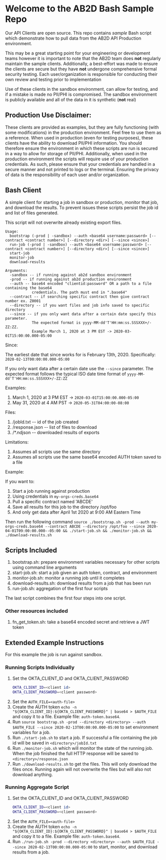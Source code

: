 
# Welcome to the AB2D Bash Sample Repo 

Our API Clients are open source. This repo contains *sample* Bash script which demonstrate how to pull data from the AB2D API Production environment.

This may be a great starting point for your engineering or development teams however it is important to note that the AB2D team does **not** regularly maintain the sample clients. Additionally, a best-effort was made to ensure the clients are secure but they have **not** undergone comprehensive formal security testing. Each user/organization is responsible for conducting their own review and testing prior to implementation

Use of these clients in the sandbox environment, can allow for testing, and if a mistake is made no PII/PHI is compromised. The sandbox environment is publicly available and all of the data in it is synthetic (**not** real)

## Production Use Disclaimer:

These clients are provided as examples, but they are fully functioning (with some modifications) in the production environment. Feel free to use them as a reference. When used in production (even for testing purposes), these clients have the ability to download PII/PHI information. You should therefore ensure the environment in which these scripts are run is secured in a way to allow for storage of PII/PHI. Additionally, when used in the production environment the scripts will require use of your production credentials. As such, please ensure that your credentials are handled in a secure manner and not printed to logs or the terminal. Ensuring the privacy of data is the responsibility of each user and/or organization.



## Bash Client

A simple client for starting a job in sandbox or production, monitor that job,
and download the results. To prevent issues these scripts persist the job
id and list of files generated.

This script will not overwrite already existing export files.

```
Usage: 
  bootstrap (-prod | -sandbox) --auth <base64 username:password> [--contract <contract number>] [--directory <dir>] [--since <since>]
  run-job (-prod | -sandbox) --auth <base64 username:password> [--contract <contract number>] [--directory <dir>] [--since <since>]
  start-job
  monitor-job
  download-results

Arguments:
  -sandbox -- if running against ab2d sandbox environment
  -prod -- if running against ab2d production environment
  --auth -- base64 encoded "clientid:password" OR a path to a file containing the base64
            credentials. The path must end in ".base64"
  --contract -- if searching specific contract then give contract number ex. Z0001
  --directory -- if you want files and job info saved to specific directory
  --since -- if you only want data after a certain date specify this parameter.
            The expected format is yyyy-MM-dd'T'HH:mm:ss.SSSXXX+/-ZZ:ZZ.
            Example March 1, 2020 at 3 PM EST -> 2020-03-01T15:00:00.000-05:00
```

Since:

The earliest date that since works for is February 13th, 2020. Specifically: `2020-02-13T00:00:00.000-05:00`

If you only want data after a certain date use the `--since` parameter. The expected format follows the typical
ISO date time format of `yyyy-MM-dd'T'HH:mm:ss.SSSXXX+/-ZZ:ZZ`

Examples:
1. March 1, 2020 at 3 PM EST -> `2020-03-01T15:00:00.000-05:00`
2. May 31, 2020 at 4 AM PST -> `2020-05-31T04:00:00-08:00`

Files:

1. <directory>/jobId.txt -- id of the job created
1. <directory>/response.json -- list of files to download 
1. <directory>/*.ndjson -- downloaded results of exports 

Limitations:

1. Assumes all scripts use the same directory
2. Assumes all scripts use the same base64 encoded AUTH token saved to a file

Example:

If you want to:
1. Start a job running against production
1. Using credentials in `my-orgs-creds.base64`
1. Pull a specific contract named 'ABCDE'
1. Save all results for this job to the directory /opt/foo
1. And only get data after April 1st 2020 at 9:00 AM Eastern Time

Then run the following command
`source ./bootstrap.sh -prod --auth my-orgs-creds.base64 --contract ABCDE --directory /opt/foo --since 2020-04-01T09:00:00.000--05:00 &&
 ./start-job.sh && ./monitor-job.sh && ./download-results.sh`


## Scripts Included

1. bootstrap.sh: prepare environment variables necessary for other scripts using command line arguments
1. start-job.sh: start a job given an auth token, contract, and environment
1. monitor-job.sh: monitor a running job until it completes
1. download-results.sh: download results from a job that has been run
1. run-job.sh: aggregation of the first four scripts

The last script combines the first four steps into one script.

### Other resources included

1. fn_get_token.sh: take a base64 encoded secret and retrieve a JWT token

## Extended Example Instructions

For this example the job is run against sandbox.

### Running Scripts Individually

1. Set the OKTA_CLIENT_ID and OKTA_CLIENT_PASSWORD
   ```bash
   OKTA_CLIENT_ID=<client id>
   OKTA_CLIENT_PASSWORD=<client password>
   ```
1. Set the `AUTH_FILE=<auth-file>` 
1. Create the AUTH token `echo -n "${OKTA_CLIENT_ID}:${OKTA_CLIENT_PASSWORD}" | base64 > $AUTH_FILE`
and copy it to a file. Example file: `auth-token.base64`.
1. Run `source bootstrap.sh -prod --directory <directory> --auth $AUTH_FILE --since 2020-02-13T00:00:00.000-05:00` to set environment variables for a job.
1. Run `./start-job.sh` to start a job. If successful a file containing
the job id will be saved in `<directory>/jobId.txt`
1. Run `./monitor-job.sh` which will monitor the state of the running job. When the job
finished the full HTTP response will be saved to `<directory>/response.json`
1. Run `./download-results.sh` to get the files. This will only download the files once. Running again
will not overwrite the files but will also not download anything.

### Running Aggregate Script

1. Set the OKTA_CLIENT_ID and OKTA_CLIENT_PASSWORD
   ```bash
   OKTA_CLIENT_ID=<client id>
   OKTA_CLIENT_PASSWORD=<client password>
   ```
1. Set the `AUTH_FILE=<auth-file>` 
1. Create the AUTH token `echo -n "${OKTA_CLIENT_ID}:${OKTA_CLIENT_PASSWORD}" | base64 > $AUTH_FILE`
and copy it to a file. Example file: `auth-token.base64`.
1. Run `./run-job.sh -prod --directory <directory> --auth $AUTH_FILE --since 2020-02-13T00:00:00.000-05:00` to start,
   monitor, and download results from a job.